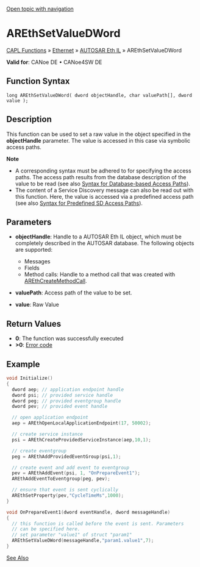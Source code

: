 [Open topic with navigation](../../../../../../CANoeDEFamily.htm#Topics/CAPLFunctions/IP/AUTOSARethIL/Functions/CAPLfunctionAREthSetValueDWord.md)

# AREthSetValueDWord

[CAPL Functions](../../../CAPLfunctions.md) » [Ethernet](../../CAPLEthernetStartPage.md) » [AUTOSAR Eth IL](../CAPLfunctionsAREthILOverview.md) » AREthSetValueDWord

**Valid for**: CANoe DE • CANoe4SW DE

## Function Syntax

```plaintext
long AREthSetValueDWord( dword objectHandle, char valuePath[], dword value );
```

## Description

This function can be used to set a raw value in the object specified in the **objectHandle** parameter. The value is accessed in this case via symbolic access paths.

**Note**

- A corresponding syntax must be adhered to for specifying the access paths. The access path results from the database description of the value to be read (see also [Syntax for Database-based Access Paths](CAPLfunctionAREthSyntaxDatabaseAccessPath.md)).
- The content of a Service Discovery message can also be read out with this function. Here, the value is accessed via a predefined access path (see also [Syntax for Predefined SD Access Paths](CAPLfunctionAREthSyntaxPredefinedSDAccessPath.md)).

## Parameters

- **objectHandle**: Handle to a AUTOSAR Eth IL object, which must be completely described in the AUTOSAR database. The following objects are supported:
  - Messages
  - Fields
  - Method calls: Handle to a method call that was created with [AREthCreateMethodCall](CAPLfunctionAREthCreateMethodCall.md).

- **valuePath**: Access path of the value to be set.

- **value**: Raw Value

## Return Values

- **0**: The function was successfully executed
- **>0**: [Error code](../CAPLfunctionsAREthILErrorCodes.md)

## Example

```c
void Initialize()
{
  dword aep; // application endpoint handle
  dword psi; // provided service handle
  dword peg; // provided eventgroup handle
  dword pev; // provided event handle

  // open application endpoint
  aep = AREthOpenLocalApplicationEndpoint(17, 50002);

  // create service instance
  psi = AREthCreateProvidedServiceInstance(aep,10,1);

  // create eventgroup
  peg = AREthAddProvidedEventGroup(psi,1);

  // create event and add event to eventgroup
  pev = AREthAddEvent(psi, 1, "OnPrepareEvent1");
  AREthAddEventToEventgroup(peg, pev);

  // ensure that event is sent cyclically
  AREthSetProperty(pev,"CycleTimeMs",1000);
}

void OnPrepareEvent1(dword eventHandle, dword messageHandle)
{
  // this function is called before the event is sent. Parameters
  // can be specified here.
  // set parameter "value1" of struct "param1"
  AREthSetValueDWord(messageHandle,"param1.value1",7);
}
```

[See Also](javascript:void(0);)
